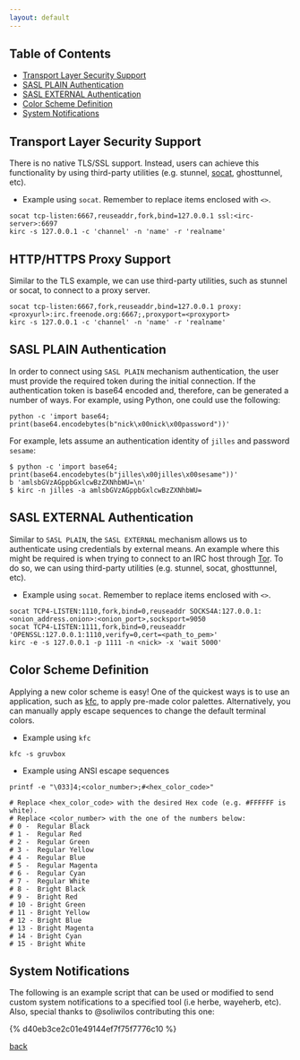 ```yaml
---
layout: default
---
```


## Table of Contents

- [Transport Layer Security Support](#transport-layer-security-support)
- [SASL PLAIN Authentication](#sasl-plain-authentication)
- [SASL EXTERNAL Authentication](#sasl-external-authentication)
- [Color Scheme Definition](#color-scheme-definition)
- [System Notifications](#system-notifications)

## Transport Layer Security Support

There is no native TLS/SSL support. Instead, users can achieve this functionality by using third-party utilities (e.g. stunnel, [socat](https://linux.die.net/man/1/socat), ghosttunnel, etc).

*   Example using `socat`. Remember to replace items enclosed with `<>`.

```shell
socat tcp-listen:6667,reuseaddr,fork,bind=127.0.0.1 ssl:<irc-server>:6697
kirc -s 127.0.0.1 -c 'channel' -n 'name' -r 'realname'
```

## HTTP/HTTPS Proxy Support

Similar to the TLS example, we can use third-party utilities, such as stunnel or socat, to connect to a proxy server.

```shell
socat tcp-listen:6667,fork,reuseaddr,bind=127.0.0.1 proxy:<proxyurl>:irc.freenode.org:6667;,proxyport=<proxyport>
kirc -s 127.0.0.1 -c 'channel' -n 'name' -r 'realname'
```

## SASL PLAIN Authentication

In order to connect using `SASL PLAIN` mechanism authentication, the user must provide the required token during the initial connection. If the authentication token is base64 encoded and, therefore, can be generated a number of ways. For example, using Python, one could use the following:

```shell
python -c 'import base64; print(base64.encodebytes(b"nick\x00nick\x00password"))'
```

For example, lets assume an authentication identity of `jilles` and password `sesame`:

```shell
$ python -c 'import base64; print(base64.encodebytes(b"jilles\x00jilles\x00sesame"))'
b 'amlsbGVzAGppbGxlcwBzZXNhbWU=\n'
$ kirc -n jilles -a amlsbGVzAGppbGxlcwBzZXNhbWU=
```

## SASL EXTERNAL Authentication

Similar to `SASL PLAIN`, the `SASL EXTERNAL` mechanism allows us to authenticate using credentials by external means. An example where this might be required is when trying to connect to an IRC host through [Tor](https://www.torproject.org/). To do so, we can using third-party utilities (e.g. stunnel, socat, ghosttunnel, etc).

*   Example using `socat`. Remember to replace items enclosed with `<>`.

```shell
socat TCP4-LISTEN:1110,fork,bind=0,reuseaddr SOCKS4A:127.0.0.1:<onion_address.onion>:<onion_port>,socksport=9050
socat TCP4-LISTEN:1111,fork,bind=0,reuseaddr 'OPENSSL:127.0.0.1:1110,verify=0,cert=<path_to_pem>'
kirc -e -s 127.0.0.1 -p 1111 -n <nick> -x 'wait 5000'
```

## Color Scheme Definition

Applying a new color scheme is easy! One of the quickest ways is to use an application, such as [kfc](https://github.com/mcpcpc/kfc), to apply pre-made color palettes. Alternatively, you can manually apply escape sequences to change the default terminal colors.

*   Example using `kfc`

```shell
kfc -s gruvbox
```

*   Example using ANSI escape sequences

```shell
printf -e "\033]4;<color_number>;#<hex_color_code>"

# Replace <hex_color_code> with the desired Hex code (e.g. #FFFFFF is white).
# Replace <color_number> with the one of the numbers below:
# 0 -  Regular Black
# 1 -  Regular Red
# 2 -  Regular Green
# 3 -  Regular Yellow
# 4 -  Regular Blue
# 5 -  Regular Magenta
# 6 -  Regular Cyan
# 7 -  Regular White
# 8 -  Bright Black
# 9 -  Bright Red
# 10 - Bright Green
# 11 - Bright Yellow
# 12 - Bright Blue
# 13 - Bright Magenta
# 14 - Bright Cyan
# 15 - Bright White
```

## System Notifications

The following is an example script that can be used or modified to send custom system notifications to a specified tool (i.e herbe, wayeherb, etc).  Also, special thanks to @soliwilos contributing this one:

{% d40eb3ce2c01e49144ef7f75f7776c10 %}

[back](./)
